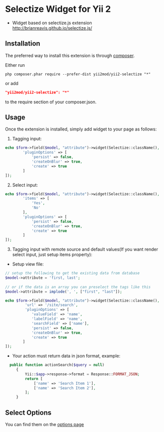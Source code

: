 Selectize Widget for Yii 2
========= 
- Widget based on selectize.js extension http://brianreavis.github.io/selectize.js/

Installation 
------------

The preferred way to install this extension is through [composer](http://getcomposer.org/download/).

Either run

```
php composer.phar require --prefer-dist yii2mod/yii2-selectize "*"
```

or add

```json
"yii2mod/yii2-selectize": "*"
```

to the require section of your composer.json.

Usage
------------
Once the extension is installed, simply add widget to your page as follows:

1) Tagging input:
```php
echo $form->field($model, "attribute")->widget(Selectize::className(), [
        'pluginOptions' => [
            'persist' => false,
            'createOnBlur' => true,
            'create' => true
        ]
]); 
```
2) Select input:
```php
echo $form->field($model, "attribute")->widget(Selectize::className(), [
        'items' => [
            'Yes',
            'No'
        ],
        'pluginOptions' => [
            'persist' => false,
            'createOnBlur' => true,
            'create' => true
        ]
]); 
```

3) Tagging input with remote source and default values(If you want render select input, just setup items property):

- Setup view file:
 
```php
// setup the following to get the existing data from database
$model->attribute = 'first, last';
 
// or if the data is an array you can preselect the tags like this
$model->attribute = implode(', ', ["first", "last"]);

echo $form->field($model, "attribute")->widget(Selectize::className(), [
         'url' => '/site/search',
         'pluginOptions' => [
            'valueField' => 'name',
            'labelField' => 'name',
            'searchField' => ['name'],
            'persist' => false,
            'createOnBlur' => true,
            'create' => true
        ]
]);
 ```

- Your action must return data in json format, example:

```php
  public function actionSearch($query = null)
     {
         Yii::$app->response->format = Response::FORMAT_JSON;
         return [
             ['name' => 'Search Item 1'],
             ['name' => 'Search Item 2'],
         ];
     }
```

Select Options 
----------------
You can find them on the [options page](https://github.com/brianreavis/selectize.js/blob/master/docs/api.md)
